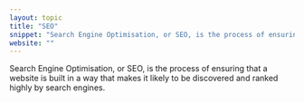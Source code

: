 ```yaml
---
layout: topic
title: "SEO"
snippet: "Search Engine Optimisation, or SEO, is the process of ensuring that a website is built in a way that makes it likely to be discovered and ranked highly by search engines."
website: ""
---
```


Search Engine Optimisation, or SEO, is the process of ensuring that a website is built in a way that makes it likely to be discovered and ranked highly by search engines.

